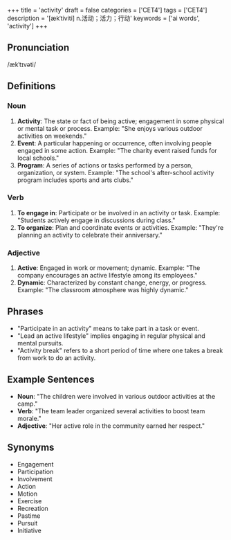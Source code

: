 +++
title = 'activity'
draft = false
categories = ['CET4']
tags = ['CET4']
description = '[ækˈtiviti] n.活动；活力；行动'
keywords = ['ai words', 'activity']
+++

## Pronunciation
/ækˈtɪvəti/

## Definitions
### Noun
1. **Activity**: The state or fact of being active; engagement in some physical or mental task or process. Example: "She enjoys various outdoor activities on weekends."
2. **Event**: A particular happening or occurrence, often involving people engaged in some action. Example: "The charity event raised funds for local schools."
3. **Program**: A series of actions or tasks performed by a person, organization, or system. Example: "The school's after-school activity program includes sports and arts clubs."

### Verb
1. **To engage in**: Participate or be involved in an activity or task. Example: "Students actively engage in discussions during class."
2. **To organize**: Plan and coordinate events or activities. Example: "They're planning an activity to celebrate their anniversary."

### Adjective
1. **Active**: Engaged in work or movement; dynamic. Example: "The company encourages an active lifestyle among its employees."
2. **Dynamic**: Characterized by constant change, energy, or progress. Example: "The classroom atmosphere was highly dynamic."

## Phrases
- "Participate in an activity" means to take part in a task or event.
- "Lead an active lifestyle" implies engaging in regular physical and mental pursuits.
- "Activity break" refers to a short period of time where one takes a break from work to do an activity.

## Example Sentences
- **Noun**: "The children were involved in various outdoor activities at the camp."
- **Verb**: "The team leader organized several activities to boost team morale."
- **Adjective**: "Her active role in the community earned her respect."

## Synonyms
- Engagement
- Participation
- Involvement
- Action
- Motion
- Exercise
- Recreation
- Pastime
- Pursuit
- Initiative
